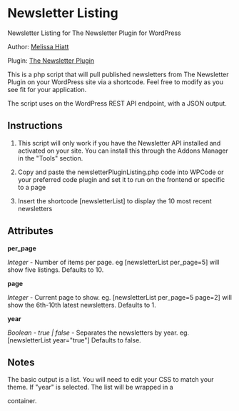 # Newsletter Listing
Newsletter Listing for The Newsletter Plugin for WordPress

Author: [Melissa Hiatt](mailto:melissa.hiatt@noaa.gov)

Plugin: [The Newsletter Plugin](https://www.thenewsletterplugin.com/) 

This is a php script that will pull published newsletters from The Newsletter Plugin on your WordPress site via a shortcode.
Feel free to modify as you see fit for your application.

The script uses on the WordPress REST API endpoint, with a JSON output.

Instructions
----------

1. This script will only work if you have the Newsletter API installed and activated on your site.
You can install this through the Addons Manager in the "Tools" section.

2. Copy and paste the newsletterPluginListing.php code into WPCode or your preferred code plugin and set it to run on the frontend or specific to a page

3. Insert the shortcode [newsletterList] to display the 10 most recent newsletters

Attributes
--------- 
 __per_page__
 
*Integer* - Number of items per page. eg [newsletterList per_page=5] will show five listings. Defaults to 10.
 
 __page__
 
*Integer* - Current page to show. eg. [newsletterList per_page=5 page=2] will show the 6th-10th latest newsletters. Defaults to 1.

__year__

*Boolean - true | false* - Separates the newsletters by year. eg. [newsletterList year="true"] Defaults to false.


Notes
--------
The basic output is a list. You will need to edit your CSS to match your theme.
If "year" is selected. The list will be wrapped in a <div> container.
